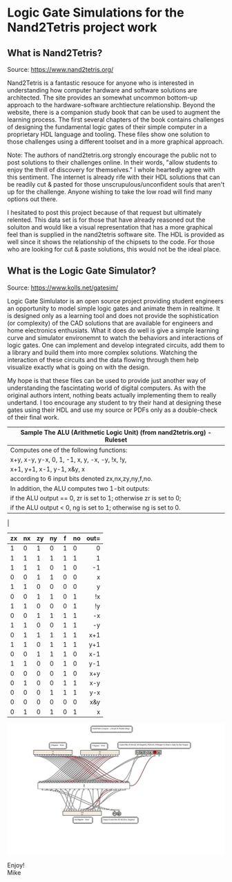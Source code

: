 # Logic Gate Simulations for the Nand2Tetris project work  
  
## What is Nand2Tetris?  
Source:  https://www.nand2tetris.org/

Nand2Tetris is a fantastic resouce for anyone who is interested in understanding how computer hardware and software solutions are architected.  The site provides an somewhat uncommon bottom-up approach to the hardware-software archtiecture relationship.  Beyond the website, there is a companion study book that can be used to augment the learning process.   The first several chapters of the book contains challenges of designing the fundamental logic gates of their simple computer in a proprietary HDL language and tooling.  These files show one solution to those challenges using a different toolset and in a more graphical approach.
  
Note:  The authors of nand2tetris.org strongly encourage the public not to post solutions to their challenges online.  In their words, "allow students to enjoy the thrill of discovery for themselves."   I whole heartedly agree with this sentiment.  The internet is already rife with their HDL solutions that can be readily cut & pasted for those unscrupulous/unconfident souls that aren't up for the challenge.  Anyone wishing to take the low road will find many options out there.  

I hesitated to post this project because of that request but ultimately relented.  This data set is for those that have already reasoned out the soluiton and would like a visual representation that has a more graphical feel than is supplied in the nand2tetris software site.  The HDL is provided as well since it shows the relationship of the chipsets to the code.  For those who are looking for cut & paste solutions, this would not be the ideal place.  

## What is the Logic Gate Simulator? 
Source:  https://www.kolls.net/gatesim/

Logic Gate Simlulator is an open source project providing student engineers an opportunity to model simple logic gates and animate them in realtime.  It is designed only as a learning tool and does not provide the sophistication (or complexity) of the CAD solutions that are available for engineers and home electronics enthusiats.   What it does do well is give a simple learning curve and simulator environemnt to watch the behaviors and interactions of logic gates.  One can implement and develop integrated circuits, add them to a library and build them into more complex solutions.  Watching the interaction of these circuits and the data flowing through them help visualize exactly what is going on with the design.  

My hope is that these files can be used to provide just another way of understanding the fascintating world of digital computers.  As with the original authors intent, nothing beats actually implementing them to really undertand.  I too encourage any student to try their hand at designing these gates using their HDL and use my source or PDFs only as a double-check of their final work.  

| Sample The ALU (Arithmetic Logic Unit) (from nand2tetris.org) - Ruleset
| --- |      
| Computes one of the following functions:  
| x+y, x-y, y-x, 0, 1, -1, x, y, -x, -y, !x, !y,  
| x+1, y+1, x-1, y-1, x&y, x|y on two 16-bit inputs,   
| according to 6 input bits denoted zx,nx,zy,ny,f,no.  
| In addition, the ALU computes two 1-bit outputs:   
| if the ALU output == 0, zr is set to 1; otherwise zr is set to 0;   
| if the ALU output < 0, ng is set to 1; otherwise ng is set to 0.   
|     
  
|  zx  |  nx   |  zy   |  ny   |  f   |  no   |  out=  |  
| ---- | ----- | ----- | ----- | ---- | ----- | -----: |  
|  1   |   0   |   1   |   0   |  1   |   0   |   0    |  
|  1   |   1   |   1   |   1   |  1   |   1   |   1    |  
|  1   |   1   |   1   |   0   |  1   |   0   |  -1    |  
|  0   |   0   |   1   |   1   |  0   |   0   |   x    |  
|  1   |   1   |   0   |   0   |  0   |   0   |   y    |  
|  0   |   0   |   1   |   1   |  0   |   1   |  !x    |   
|  1   |   1   |   0   |   0   |  0   |   1   |  !y    |  
|  0   |   0   |   1   |   1   |  1   |   1   |  -x    |  
|  1   |   1   |   0   |   0   |  1   |   1   |  -y    |  
|  0   |   1   |   1   |   1   |  1   |   1   |  x+1   |   
|  1   |   1   |   0   |   1   |  1   |   1   |  y+1   |  
|  0   |   0   |   1   |   1   |  1   |   0   |  x-1   |  
|  1   |   1   |   0   |   0   |  1   |   0   |  y-1   |  
|  0   |   0   |   0   |   0   |  1   |   0   |  x+y   |   
|  0   |   1   |   0   |   0   |  1   |   1   |  x-y   |  
|  0   |   0   |   0   |   1   |  1   |   1   |  y-x   |  
|  0   |   0   |   0   |   0   |  0   |   0   |  x&y   |  
|  0   |   1   |   0   |   1   |  0   |   1   |  x|y   |  
  
![](documentation/SAP-1.png)

Enjoy!  
Mike  
